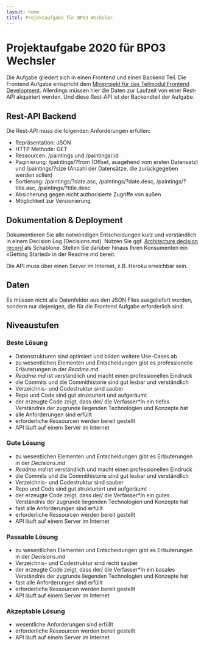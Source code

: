 ```yaml
---
layout: home
titel: Projektaufgabe für BPO3 Wechsler
---
```


# Projektaufgabe 2020 für BPO3 Wechsler

Die Aufgabe gliedert sich in einen Frontend und einen Backend Teil. Die Frontend Aufgabe entspricht dem [Miniprojekt für das Teilmodul Frontend Development](https://th-koeln.github.io/mi-bachelor-webdevelopment/lehrveranstaltungen/fd-pruefung-teil-1/). Allerdings müssen hier die Daten zur Laufzeit von einer Rest-API akquiriert werden. Und diese Rest-API ist der Backendteil der Aufgabe.

## Rest-API Backend
Die Rest-API muss die folgenden Anforderungen erfüllen:
- Repräsentation: JSON
- HTTP Methode: GET
- Ressourcen: /paintings und /paintings/:id
- Paginierung: /paintings/?from (Offset, ausgehend vom ersten Datensatz) und /paintings/?size (Anzahl der Datensätze, die zurückgegeben werden sollen)
- Sortierung: /paintings/?date.asc, /paintings/?date.desc, /paintings/?title.asc, /paintings/?title.desc
- Absicherung gegen nicht authorisierte Zugriffe von außen
- Möglichkeit zur Versionierung

## Dokumentation & Deployment
Dokumentieren Sie alle notwendigen Entscheidungen kurz und verständlich in einem Decision Log (Decisions.md). Nutzen Sie ggf. [Architecture decision record](https://github.com/joelparkerhenderson/architecture_decision_record) als Schablone. Stellen Sie darüber hinaus Ihren Konsumenten ein «Getting Started» in der Readme.md bereit.

Die API muss über einen Server im Internet, z.B. Heroku erreichbar sein.

## Daten
Es müssen nicht alle Datenfelder aus den JSON Files ausgeliefert werden, sondern nur diejenigen, die für die Frontend Aufgabe erforderlich sind.

## Niveaustufen

### Beste Lösung
- Datenstrukturen sind optimiert und bilden weitere Use-Cases ab
- zu wesentlichen Elementen und Entscheidungen gibt es professionelle Erläuterungen in der *Readme.md*
- *Readme.md* ist verständlich und macht einen professionellen Eindruck
- die Commits und die Commithistorie sind gut lesbar und verständlich
- Verzeichnis- und Codestruktur sind sauber
- Repo und Code sind gut strukturiert und aufgeräumt
- der erzeugte Code zeigt, dass der/ die Verfasser\*In ein tiefes Verständnis der zugrunde liegenden Technologien und Konzepte hat
- alle Anforderungen sind erfüllt
- erforderliche Ressourcen werden bereit gestellt
- API läuft auf einem Server im Internet

### Gute Lösung
- zu wesentlichen Elementen und Entscheidungen gibt es Erläuterungen in der *Decisions.md*
- *Readme.md* ist verständlich und macht einen professionellen Eindruck
- die Commits und die Commithistorie sind gut lesbar und verständlich
- Verzeichnis- und Codestruktur sind sauber
- Repo und Code sind gut strukturiert und aufgeräumt
- der erzeugte Code zeigt, dass der/ die Verfasser\*In ein gutes Verständnis der zugrunde liegenden Technologien und Konzepte hat
- fast alle Anforderungen sind erfüllt
- erforderliche Ressourcen werden bereit gestellt
- API läuft auf einem Server im Internet

### Passable Lösung
- zu wesentlichen Elementen und Entscheidungen gibt es Erläuterungen in der *Decisions.md*
- Verzeichnis- und Codestruktur sind recht sauber
- der erzeugte Code zeigt, dass der/ die Verfasser\*In ein basales Verständnis der zugrunde liegenden Technologien und Konzepte hat
- fast alle Anforderungen sind erfüllt
- erforderliche Ressourcen werden bereit gestellt
- API läuft auf einem Server im Internet


### Akzeptable Lösung
- wesentliche Anforderungen sind erfüllt
- erforderliche Ressourcen werden bereit gestellt
- API läuft auf einem Server im Internet
